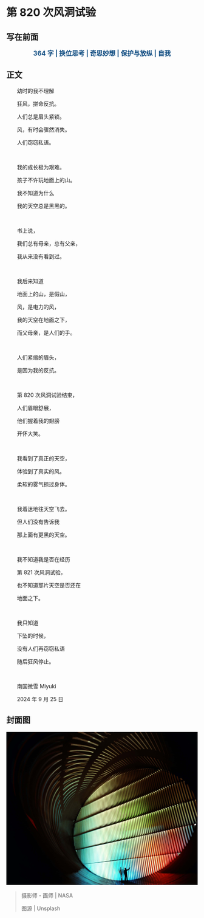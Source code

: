 # 第 820 次风洞试验

## 写在前面

<p style="color:#0f4c81; text-align:center; font-weight:bold; font-size:larger;">364 字 | 换位思考 | 奇思妙想 | 保护与放纵 | 自我</p>

## 正文

　　幼时的我不理解

　　狂风，拼命反抗。

　　人们总是眉头紧锁。

　　风，有时会骤然消失。

　　人们窃窃私语。

<br />

　　我的成长极为艰难。

　　孩子不许玩地面上的山。

　　我不知道为什么

　　我的天空总是黑黑的。

<br />

　　书上说，

　　我们总有母亲，总有父亲，

　　我从来没有看到过。

<br />

　　我后来知道

　　地面上的山，是假山，

　　风，是电力的风，

　　我的天空在地面之下，

　　而父母亲，是人们的手。

<br />

　　人们紧缩的眉头，

　　是因为我的反抗。

<br />

　　第 820 次风洞试验结束，

　　人们眉眼舒展，

　　他们握着我的翅膀

　　开怀大笑。

<br />

　　我看到了真正的天空，

　　体验到了真实的风。

　　柔软的雾气掠过身体。

<br />

　　我着迷地往天空飞去。

　　但人们没有告诉我

　　那上面有更黑的天空。

<br />

　　我不知道我是否在经历

　　第 821 次风洞试验，

　　也不知道那片天空是否还在

　　地面之下。

<br />

　　我只知道

　　下坠的时候，

　　没有人们再窃窃私语

　　随后狂风停止。

<br />

　　南国微雪 Miyuki

　　2024 年 9 月 25 日

## 封面图

![](https://raw.githubusercontent.com/TinySnow/GithubImageHosting/main/blog/articles/poems/nasa-b-P6xrDMFSU-unsplash.jpg)

> 摄影师・画师 | NASA
>
> 图源 | Unsplash